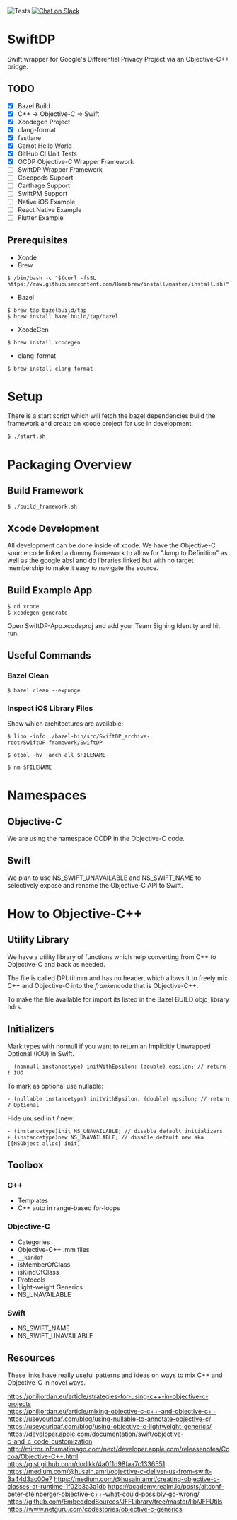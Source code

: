 ![Tests](https://github.com/OpenMined/SwiftDP/workflows/CI/badge.svg)
[![Chat on Slack](https://img.shields.io/badge/chat-on%20slack-7A5979.svg)](https://openmined.slack.com/messages/lib_swift_dp)

# SwiftDP

Swift wrapper for Google's Differential Privacy Project via an Objective-C++ bridge.

## TODO

- [x] Bazel Build
- [x] C++ -> Objective-C -> Swift
- [x] Xcodegen Project
- [x] clang-format
- [x] fastlane
- [x] Carrot Hello World
- [x] GitHub CI Unit Tests
- [x] OCDP Objective-C Wrapper Framework
- [ ] SwiftDP Wrapper Framework
- [ ] Cocopods Support
- [ ] Carthage Support
- [ ] SwiftPM Support
- [ ] Native iOS Example
- [ ] React Native Example
- [ ] Flutter Example

## Prerequisites

- Xcode
- Brew

```
$ /bin/bash -c "$(curl -fsSL https://raw.githubusercontent.com/Homebrew/install/master/install.sh)"
```

- Bazel

```
$ brew tap bazelbuild/tap
$ brew install bazelbuild/tap/bazel
```

- XcodeGen

```
$ brew install xcodegen
```

- clang-format

```
$ brew install clang-format
```

# Setup

There is a start script which will fetch the bazel dependencies build the framework and
create an xcode project for use in development.

```
$ ./start.sh
```

# Packaging Overview

## Build Framework

```
$ ./build_framework.sh
```

## Xcode Development

All development can be done inside of xcode. We have the Objective-C source code linked a dummy framework to allow for "Jump to Definition" as well as the google absl and dp libraries linked but with no target membership to make it easy to navigate the source.

## Build Example App

```
$ cd xcode
$ xcodegen generate
```

Open SwiftDP-App.xcodeproj and add your Team Signing Identity and hit run.

## Useful Commands

### Bazel Clean

```
$ bazel clean --expunge
```

### Inspect iOS Library Files

Show which architectures are available:

```
$ lipo -info ./bazel-bin/src/SwiftDP_archive-root/SwiftDP.framework/SwiftDP
```

```
$ otool -hv -arch all $FILENAME
```

```
$ nm $FILENAME
```

# Namespaces

## Objective-C

We are using the namespace OCDP in the Objective-C code.

## Swift

We plan to use NS_SWIFT_UNAVAILABLE and NS_SWIFT_NAME to selectively expose and rename the Objective-C API to Swift.

# How to Objective-C++

## Utility Library

We have a utility library of functions which help converting from C++ to Objective-C and back as needed.

The file is called DPUtil.mm and has no header, which allows it to freely mix C++ and Objective-C into the *franken*code that is Objective-C++.

To make the file available for import its listed in the Bazel BUILD objc_library hdrs.

## Initializers

Mark types with nonnull if you want to return an Implicitly Unwrapped Optional (IOU) in Swift.

```
- (nonnull instancetype) initWithEpsilon: (double) epsilon; // return ! IUO
```

To mark as optional use nullable:

```
- (nullable instancetype) initWithEpsilon: (double) epsilon; // return ? Optional
```

Hide unused init / new:

```
- (instancetype)init NS_UNAVAILABLE; // disable default initializers
+ (instancetype)new NS_UNAVAILABLE; // disable default new aka [[NSObject alloc] init]
```

## Toolbox

### C++

- Templates
- C++ auto in range-based for-loops

### Objective-C

- Categories
- Objective-C++ .mm files
- `__kindof`
- isMemberOfClass
- isKindOfClass
- Protocols
- Light-weight Generics
- NS_UNAVAILABLE

### Swift

- NS_SWIFT_NAME
- NS_SWIFT_UNAVAILABLE

## Resources

These links have really useful patterns and ideas on ways to mix C++ and Objective-C in novel ways.

https://philjordan.eu/article/strategies-for-using-c++-in-objective-c-projects  
https://philjordan.eu/article/mixing-objective-c-c++-and-objective-c++  
https://useyourloaf.com/blog/using-nullable-to-annotate-objective-c/
https://useyourloaf.com/blog/using-objective-c-lightweight-generics/
https://developer.apple.com/documentation/swift/objective-c_and_c_code_customization
http://mirror.informatimago.com/next/developer.apple.com/releasenotes/Cocoa/Objective-C++.html
https://gist.github.com/dodikk/4a0f1d98faa7c1336551
https://medium.com/@husain.amri/objective-c-deliver-us-from-swift-3a44d3ac00e7
https://medium.com/@husain.amri/creating-objective-c-classes-at-runtime-1f02b3a3a1db
https://academy.realm.io/posts/altconf-peter-steinberger-objective-c++-what-could-possibly-go-wrong/
https://github.com/EmbeddedSources/JFFLibrary/tree/master/lib/JFFUtils
https://www.netguru.com/codestories/objective-c-generics
